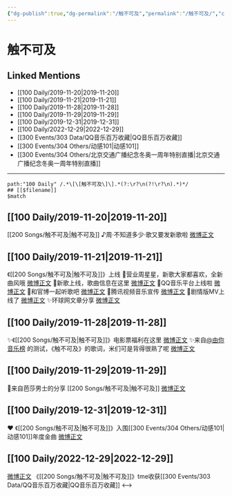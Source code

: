 ```yaml
---
{"dg-publish":true,"dg-permalink":"/触不可及","permalink":"/触不可及/","created":"2022-12-30T17:31:21.000+08:00","updated":"2023-04-10T15:56:54.000+08:00"}
---
```


# 触不可及

## Linked Mentions
- [[100 Daily/2019-11-20\|2019-11-20]]
- [[100 Daily/2019-11-21\|2019-11-21]]
- [[100 Daily/2019-11-28\|2019-11-28]]
- [[100 Daily/2019-11-29\|2019-11-29]]
- [[100 Daily/2019-12-31\|2019-12-31]]
- [[100 Daily/2022-12-29\|2022-12-29]]
- [[300 Events/303 Data/QQ音乐百万收藏\|QQ音乐百万收藏]]
- [[300 Events/304 Others/动感101\|动感101]]
- [[300 Events/304 Others/北京交通广播纪念冬奥一周年特别直播\|北京交通广播纪念冬奥一周年特别直播]]


---

```expander
path:"100 Daily" /.*\[\[触不可及\]\].*(?:\r?\n(?!\r?\n).*)*/
## [[$filename]]
$match
```
## [[100 Daily/2019-11-20\|2019-11-20]]
[[200 Songs/触不可及\|触不可及]]
♪周·不知道多少·歌又要发新歌啦
[微博正文](https://m.weibo.cn/6466290670/4440768783070317)
## [[100 Daily/2019-11-21\|2019-11-21]]
《[[200 Songs/触不可及\|触不可及]]》上线
🌟营业周星星，新歌大家都喜欢，全新曲风哦 [微博正文](https://m.weibo.cn/6466290670/4441023704671478)
🌟新歌上线，歌曲信息在这里 [微博正文](https://m.weibo.cn/6466290670/4440995556907975)
🌟QQ音乐平台上线啦 [微博正文](https://m.weibo.cn/6466290670/4440996572364870)
🌟和官博一起听歌吧 [微博正文](https://m.weibo.cn/6466290670/4441000410232444)
🌟腾讯视频音乐宣传 [微博正文](https://m.weibo.cn/6466290670/4441005174314375)
🌟剧情版MV上线了 [微博正文](https://m.weibo.cn/6466290670/4441014397364434)
✨环球网文章分享 [微博正文](https://m.weibo.cn/6466290670/4441217972062324)
## [[100 Daily/2019-11-28\|2019-11-28]]
✨《[[200 Songs/触不可及\|触不可及]]》电影票福利在这里 [微博正文](https://m.weibo.cn/6466290670/4443727763926025)
✨来自[@由你音乐榜](https://weibo.com/n/%E7%94%B1%E4%BD%A0%E9%9F%B3%E4%B9%90%E6%A6%9C) 的测试，《触不可及》的歌词，米们可是背得很熟了呢 [微博正文](https://m.weibo.cn/6466290670/4443709200170059)
## [[100 Daily/2019-11-29\|2019-11-29]]
🐰来自芭莎男士的分享 [[200 Songs/触不可及\|触不可及]]
[微博正文](https://m.weibo.cn/6466290670/4444026704878269)
## [[100 Daily/2019-12-31\|2019-12-31]]
❤️ 《[[200 Songs/触不可及\|触不可及]]》入围[[300 Events/304 Others/动感101\|动感101]]年度金曲
[微博正文](https://m.weibo.cn/6466290670/4455525414093219)
## [[100 Daily/2022-12-29\|2022-12-29]]
[微博正文](https://m.weibo.cn/6355984955/4852053833422659) 《[[200 Songs/触不可及\|触不可及]]》tme收获[[300 Events/303 Data/QQ音乐百万收藏\|QQ音乐百万收藏]]
<-->